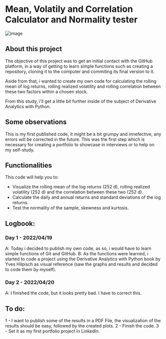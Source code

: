 # Mean, Volatily and Correlation Calculator and Normality tester

![image](https://user-images.githubusercontent.com/76531495/164250154-9635f100-344e-47dc-ac08-79924cf1ffa2.png)

## About this project

The objective of this project was to get an initial contact with the GitHub platform, in a way of getting to learn simple functions such as creating a repository, cloning it to the computer and commiting its final version to it.

Aside from that, i wanted to create my own code for calculating the rolling mean of log returns, rolling realized volatility and rolling correlation between these two factors within a chosen stock. 

From this study, i'll get a little bit further inside of the subject of Derivative Analytics with Python.

## Some observations

This is my first published code, it might be a bit grumpy and innefective, any errors will be corrected in the future. This was the first step which is necessary for creating a portfolio to showcase in interviews or to help on my self-study.

## Functionalities

This code will help you to:
- Visualize the rolling mean of the log returns (252 d), rolling realized volatility (252 d) and the correlation between these two (252 d).
- Calculate the daily and annual returns and standard deviations of the log returns.
- Test the normality of the sample, skewness and kurtosis.

## Logbook:

### Day 1 - 2022/04/19
A: Today i decided to publish my own code, as so, i would have to learn simple functions of Git and GitHub.
B: As the functions were learned, i started to code a project using the Derivative Analytics with Python book by Yves Hilpisch as visual reference (saw the graphs and results and decided to code them by myself).

### Day 2 - 2022/04/20
A: I finished the code, but it looks pretty bad. I have to correct this.

## To do:

1 - I want to publish some of the results in a PDF File, the visualization of the results should be easy, followed by the created plots.
2 - Finish the code.
3 - Set it as my first portfolio project in LinkedIn.
